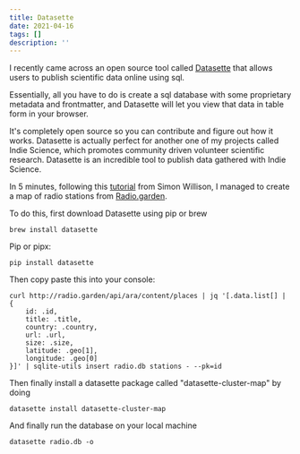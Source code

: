 ```yaml
---
title: Datasette
date: 2021-04-16
tags: []
description: ''
---
```


I recently came across an open source tool called [Datasette](https://datasette.io/) that allows users to publish scientific data online using sql.

Essentially, all you have to do is create a sql database with some proprietary metadata and frontmatter, and Datasette will let you view that data in table form in your browser.

It's completely open source so you can contribute and figure out how it works. Datasette is actually perfect for another one of my projects called Indie Science, which promotes community driven volunteer scientific research. Datasette is an incredible tool to publish data gathered with Indie Science.

In 5 minutes, following this [tutorial](https://til.simonwillison.net/jq/radio-garden-jq) from Simon Willison, I managed to create a map of radio stations from [Radio.garden](http://radio.garden/).

To do this, first download Datasette using pip or brew
```
brew install datasette
```
Pip or pipx:
```
pip install datasette
```
Then copy paste this into your console:
```
curl http://radio.garden/api/ara/content/places | jq '[.data.list[] | {
    id: .id,
    title: .title,
    country: .country,
    url: .url,
    size: .size,
    latitude: .geo[1],
    longitude: .geo[0]
}]' | sqlite-utils insert radio.db stations - --pk=id
```

Then finally install a datasette package called "datasette-cluster-map" by doing

```
datasette install datasette-cluster-map
```

And finally run the database on your local machine

```
datasette radio.db -o
```
